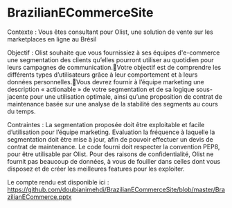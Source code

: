 # BrazilianECommerceSite

Contexte : Vous êtes consultant pour Olist, une solution de vente sur les marketplaces en ligne au Brésil

Objectif : Olist souhaite que vous fournissiez à ses équipes d'e-commerce une segmentation des clients qu’elles pourront utiliser au quotidien pour leurs campagnes de communication.Votre objectif est de comprendre les différents types d’utilisateurs grâce à leur comportement et à leurs données personnelles.Vous devrez fournir à l’équipe marketing une description « actionable » de votre segmentation et de sa logique sous-jacente pour une utilisation optimale, ainsi qu’une proposition de contrat de maintenance basée sur une analyse de la stabilité des segments au cours du temps.

Contraintes : La segmentation proposée doit être exploitable et facile d’utilisation pour l’équipe marketing.
Evaluation la fréquence à laquelle la segmentation doit être mise à jour, afin de pouvoir effectuer un devis de contrat de maintenance.
Le code fourni doit respecter la convention PEP8, pour être utilisable par Olist.
Pour des raisons de confidentialité, Olist ne fournit pas beaucoup de données, à vous de fouiller dans celles dont vous disposez et de créer les meilleures features pour les exploiter.

Le compte rendu est disponible ici : https://github.com/doubianimehdi/BrazilianECommerceSite/blob/master/BrazilianECommerce.pptx
